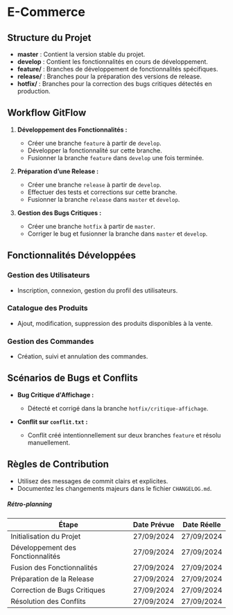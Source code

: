 # E-Commerce 

## Structure du Projet

- **master** : Contient la version stable du projet.
- **develop** : Contient les fonctionnalités en cours de développement.
- **feature/** : Branches de développement de fonctionnalités spécifiques.
- **release/** : Branches pour la préparation des versions de release.
- **hotfix/** : Branches pour la correction des bugs critiques détectés en production.

## Workflow GitFlow

1. **Développement des Fonctionnalités :**
   - Créer une branche `feature` à partir de `develop`.
   - Développer la fonctionnalité sur cette branche.
   - Fusionner la branche `feature` dans `develop` une fois terminée.

2. **Préparation d’une Release :**
   - Créer une branche `release` à partir de `develop`.
   - Effectuer des tests et corrections sur cette branche.
   - Fusionner la branche `release` dans `master` et `develop`.

3. **Gestion des Bugs Critiques :**
   - Créer une branche `hotfix` à partir de `master`.
   - Corriger le bug et fusionner la branche dans `master` et `develop`.

## Fonctionnalités Développées

### Gestion des Utilisateurs
- Inscription, connexion, gestion du profil des utilisateurs.

### Catalogue des Produits
- Ajout, modification, suppression des produits disponibles à la vente.

### Gestion des Commandes
- Création, suivi et annulation des commandes.

## Scénarios de Bugs et Conflits

- **Bug Critique d'Affichage :**
  - Détecté et corrigé dans la branche `hotfix/critique-affichage`.

- **Conflit sur `conflit.txt` :**
  - Conflit créé intentionnellement sur deux branches `feature` et résolu manuellement.

## Règles de Contribution

- Utilisez des messages de commit clairs et explicites.
- Documentez les changements majeurs dans le fichier `CHANGELOG.md`.


##### **Rétro-planning**
| Étape                          | Date Prévue     | Date Réelle       |
|--------------------------------|-----------------|-------------------|
| Initialisation du Projet       | 27/09/2024      | 27/09/2024        |
| Développement des Fonctionnalités | 27/09/2024      | 27/09/2024        |
| Fusion des Fonctionnalités     | 27/09/2024      | 27/09/2024        |
| Préparation de la Release      | 27/09/2024      | 27/09/2024        |
| Correction de Bugs Critiques   | 27/09/2024      | 27/09/2024        |
| Résolution des Conflits        | 27/09/2024      | 27/09/2024        |